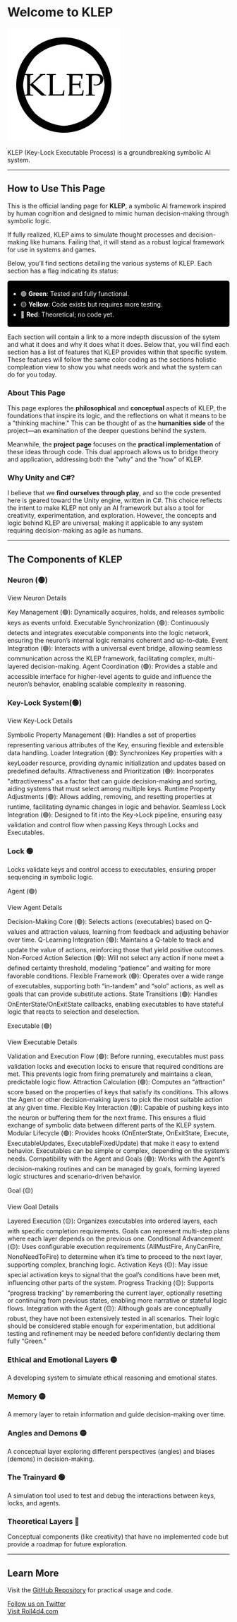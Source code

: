 # Welcome to KLEP

![KLEP Logo](images/logo.png)

KLEP (Key-Lock Executable Process) is a groundbreaking symbolic AI system.

---

## How to Use This Page

This is the official landing page for **KLEP**, a symbolic AI framework inspired by human cognition and designed to mimic human decision-making through symbolic logic.  

If fully realized, KLEP aims to simulate thought processes and decision-making like humans. Failing that, it will stand as a robust logical framework for use in systems and games.

Below, you’ll find sections detailing the various systems of KLEP. Each section has a flag indicating its status:

<div style="border: 1px solid #444; background-color: #000; padding: 5px; border-radius: 5px; color: #fff;">
  <ul>
    <li>🟢 <strong>Green</strong>: Tested and fully functional.</li>
    <li>🟡 <strong>Yellow</strong>: Code exists but requires more testing.</li>
    <li>🔴 <strong>Red</strong>: Theoretical; no code yet.</li>
  </ul>
</div>

Each section will contain a link to a more indepth discussion of the sytem and what it does and why it does what it does. Below that, you will find each section has a list of features that KLEP provides within that specific system. These features will follow the same color coding as the sections holistic compleation view to show you what needs work and what the system can do for you today.

### About This Page

This page explores the **philosophical** and **conceptual** aspects of KLEP, the foundations that inspire its logic, and the reflections on what it means to be a "thinking machine." This can be thought of as the **humanities side** of the project—an examination of the deeper questions behind the system.

Meanwhile, the **project page** focuses on the **practical implementation** of these ideas through code. This dual approach allows us to bridge theory and application, addressing both the "why" and the "how" of KLEP.

### Why Unity and C#?

I believe that we **find ourselves through play**, and so the code presented here is geared toward the Unity engine, written in C#. This choice reflects the intent to make KLEP not only an AI framework but also a tool for creativity, experimentation, and exploration. However, the concepts and logic behind KLEP are universal, making it applicable to any system requiring decision-making as agile as humans.

---

## The Components of KLEP

### Neuron (🟢)

View Neuron Details

  Key Management (🟢): Dynamically acquires, holds, and releases symbolic keys as events unfold.
  Executable Synchronization (🟢): Continuously detects and integrates executable components into the logic network, ensuring the neuron’s internal logic remains coherent and up-to-date.
  Event Integration (🟢): Interacts with a universal event bridge, allowing seamless communication across the KLEP framework, facilitating complex, multi-layered decision-making.
  Agent Coordination (🟢): Provides a stable and accessible interface for higher-level agents to guide and influence the neuron’s behavior, enabling scalable complexity in reasoning.
    
### Key-Lock System(🟢)

View Key-Lock Details

  Symbolic Property Management (🟢): Handles a set of properties representing various attributes of the Key, ensuring flexible and extensible data handling.
  Loader Integration (🟢): Synchronizes Key properties with a keyLoader resource, providing dynamic initialization and updates based on predefined defaults.
  Attractiveness and Prioritization (🟢): Incorporates "attractiveness" as a factor that can guide decision-making and sorting, aiding systems that must select among multiple keys.
  Runtime Property Adjustments (🟢): Allows adding, removing, and resetting properties at runtime, facilitating dynamic changes in logic and behavior.
  Seamless Lock Integration (🟢): Designed to fit into the Key→Lock pipeline, ensuring easy validation and control flow when passing Keys through Locks and Executables.

### Lock 🟢
Locks validate keys and control access to executables, ensuring proper sequencing in symbolic logic.

Agent (🟢)

View Agent Details

   Decision-Making Core (🟢): Selects actions (executables) based on Q-values and attraction values, learning from feedback and adjusting behavior over time.
   Q-Learning Integration (🟢): Maintains a Q-table to track and update the value of actions, reinforcing those that yield positive outcomes.
   Non-Forced Action Selection (🟢): Will not select any action if none meet a defined certainty threshold, modeling “patience” and waiting for more favorable conditions.
   Flexible Framework (🟢): Operates over a wide range of executables, supporting both “in-tandem” and “solo” actions, as well as goals that can provide substitute actions.
   State Transitions (🟢): Handles OnEnterState/OnExitState callbacks, enabling executables to have stateful logic that reacts to selection and deselection.

Executable (🟢)

View Executable Details

   Validation and Execution Flow (🟢): Before running, executables must pass validation locks and execution locks to ensure that required conditions are met. This prevents logic from firing prematurely and maintains a clean, predictable logic flow.
   Attraction Calculation (🟢): Computes an “attraction” score based on the properties of keys that satisfy its conditions. This allows the Agent or other decision-making layers to pick the most suitable action at any given time.
   Flexible Key Interaction (🟢): Capable of pushing keys into the neuron or buffering them for the next frame. This ensures a fluid exchange of symbolic data between different parts of the KLEP system.
   Modular Lifecycle (🟢): Provides hooks (OnEnterState, OnExitState, Execute, ExecutableUpdates, ExecutableFixedUpdate) that make it easy to extend behavior. Executables can be simple or complex, depending on the system’s needs.
   Compatibility with the Agent and Goals (🟢): Works with the Agent’s decision-making routines and can be managed by goals, forming layered logic structures and scenario-driven behavior.

Goal (🟡)

View Goal Details

   Layered Execution (🟡): Organizes executables into ordered layers, each with specific completion requirements. Goals can represent multi-step plans where each layer depends on the previous one.
   Conditional Advancement (🟡): Uses configurable execution requirements (AllMustFire, AnyCanFire, NoneNeedToFire) to determine when it’s time to proceed to the next layer, supporting complex, branching logic.
   Activation Keys (🟡): May issue special activation keys to signal that the goal’s conditions have been met, influencing other parts of the system.
   Progress Tracking (🟡): Supports “progress tracking” by remembering the current layer, optionally resetting or continuing from previous states, enabling more narrative or stateful logic flows.
   Integration with the Agent (🟡): Although goals are conceptually robust, they have not been extensively tested in all scenarios. Their logic should be considered stable enough for experimentation, but additional testing and refinement may be needed before confidently declaring them fully “Green.”

### Ethical and Emotional Layers 🟡
A developing system to simulate ethical reasoning and emotional states.

### Memory 🟡
A memory layer to retain information and guide decision-making over time.

### Angles and Demons 🟡
A conceptual layer exploring different perspectives (angles) and biases (demons) in decision-making.

### The Trainyard 🟢
A simulation tool used to test and debug the interactions between keys, locks, and agents.

### Theoretical Layers 🔴
Conceptual components (like creativity) that have no implemented code but provide a roadmap for future exploration.

---

## Learn More

Visit the [GitHub Repository](https://github.com/Roll4d4/KLEP) for practical usage and code.

[Follow us on Twitter](https://twitter.com/roll4d4)  
[Visit Roll4d4.com](https://roll4d4.com)
